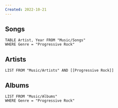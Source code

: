 ```yaml
---
Created: 2022-10-21 
---
```

Songs
---
```dataview
TABLE Artist, Year FROM "Music/Songs"
WHERE Genre = "Progressive Rock"
```
Artists
---
```dataview
LIST FROM "Music/Artists" AND [[Progressive Rock]]
```
Albums
---
```dataview
LIST FROM "Music/Albums"
WHERE Genre = "Progressive Rock"
```